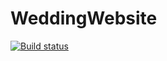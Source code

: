WeddingWebsite
==============
[![Build status](https://ci.appveyor.com/api/projects/status/2ujfchabu91rvpt7?svg=true)](https://ci.appveyor.com/project/borigas/weddingwebsite)
